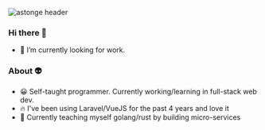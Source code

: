 ![astonge header](https://github-readme-stats.vercel.app/api/?username=astonge&theme=dracula)

### Hi there 👋
- 🔭 I’m currently looking for work.

### About 👽
- 😀 Self-taught programmer. Currently working/learning in full-stack web dev.
- 🔥 I've been using Laravel/VueJS for the past 4 years and love it
- 🚧 Currently teaching myself golang/rust by building micro-services
